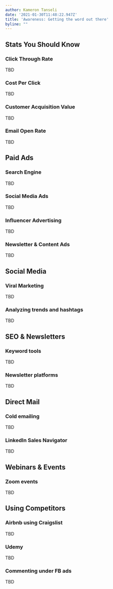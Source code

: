 ```yaml
---
author: Kameron Tanseli
date: '2021-01-30T11:48:22.947Z'
title: 'Awareness: Getting the word out there'
byline: ""
---
```


## Stats You Should Know

### Click Through Rate
TBD

### Cost Per Click
TBD

### Customer Acquisition Value
TBD

### Email Open Rate
TBD

## Paid Ads

### Search Engine
TBD

### Social Media Ads
TBD

### Influencer Advertising
TBD

### Newsletter & Content Ads
TBD

## Social Media

### Viral Marketing
TBD

### Analyzing trends and hashtags
TBD

## SEO & Newsletters

### Keyword tools
TBD

### Newsletter platforms
TBD

## Direct Mail

### Cold emailing
TBD

### LinkedIn Sales Navigator
TBD

## Webinars & Events

### Zoom events
TBD

## Using Competitors  

### Airbnb using Craigslist
TBD

### Udemy
TBD

### Commenting under FB ads
TBD
